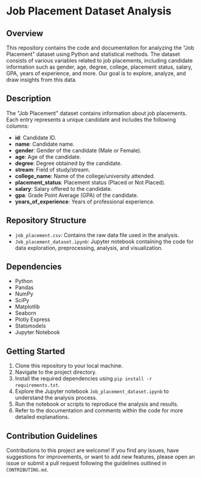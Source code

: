 # Job Placement Dataset Analysis
 
## Overview
This repository contains the code and documentation for analyzing the "Job Placement" dataset using Python and statistical methods. The dataset consists of various variables related to job placements, including candidate information such as gender, age, degree, college, placement status, salary, GPA, years of experience, and more. Our goal is to explore, analyze, and draw insights from this data.

## Description
The "Job Placement" dataset contains information about job placements. Each entry represents a unique candidate and includes the following columns:

- **id**: Candidate ID.
- **name**: Candidate name.
- **gender**: Gender of the candidate (Male or Female).
- **age**: Age of the candidate.
- **degree**: Degree obtained by the candidate.
- **stream**: Field of study/stream.
- **college_name**: Name of the college/university attended.
- **placement_status**: Placement status (Placed or Not Placed).
- **salary**: Salary offered to the candidate.
- **gpa**: Grade Point Average (GPA) of the candidate.
- **years_of_experience**: Years of professional experience.

## Repository Structure
- `job_placement.csv`: Contains the raw data file used in the analysis.
- `Job_placement_dataset.ipynb`: Jupyter notebook containing the code for data exploration, preprocessing, analysis, and visualization.

## Dependencies
- Python
- Pandas
- NumPy
- SciPy
- Matplotlib
- Seaborn
- Plotly Express
- Statsmodels
- Jupyter Notebook

## Getting Started
1. Clone this repository to your local machine.
2. Navigate to the project directory.
3. Install the required dependencies using `pip install -r requirements.txt`.
4. Explore the Jupyter notebook `Job_placement_dataset.ipynb` to understand the analysis process.
5. Run the notebook or scripts to reproduce the analysis and results.
6. Refer to the documentation and comments within the code for more detailed explanations.

## Contribution Guidelines
Contributions to this project are welcome! If you find any issues, have suggestions for improvements, or want to add new features, please open an issue or submit a pull request following the guidelines outlined in `CONTRIBUTING.md`.
